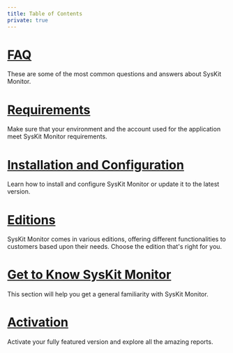 ```yaml
---
title: Table of Contents
private: true
---
```


# [FAQ](faq.md)
These are some of the most common questions and answers about SysKit Monitor. 
# [Requirements](requirements.md)
Make sure that your environment and the account used for the application meet SysKit Monitor requirements. 
# [Installation and Configuration](installation-configuration.md)
Learn how to install and configure SysKit Monitor or update it to the latest version. 
# [Editions](editions.md)
SysKit Monitor comes in various editions, offering different functionalities to customers based upon their needs. Choose the edition that's right for you.
# [Get to Know SysKit Monitor](get-to-know-syskit-monitor.md)
This section will help you get a general familiarity with SysKit Monitor.
# [Activation](activation.md)
Activate your fully featured version and explore all the amazing reports.
